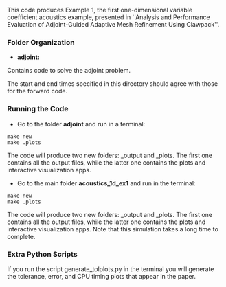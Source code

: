 This code produces Example 1, the first one-dimensional variable coefficient acoustics example, presented in ''Analysis and Performance Evaluation of Adjoint-Guided Adaptive Mesh Refinement Using Clawpack''.

### Folder Organization
* **adjoint:**

Contains code to solve the adjoint problem.

The start and end times specified in this directory should agree with those for the forward code.

### Running the Code

* Go to the folder **adjoint** and run in a terminal:

```
make new
make .plots
```

The code will produce two new folders: _output and _plots. 
The first one contains all the output files, while the latter one contains the plots and interactive 
visualization apps.

* Go to the main folder **acoustics_1d_ex1** and run in the terminal:

```
make new
make .plots
```

The code will produce two new folders: _output and _plots. 
The first one contains all the output files, while the latter one contains the plots and interactive 
visualization apps. Note that this simulation takes a long time to complete.

### Extra Python Scripts

If you run the script generate_tolplots.py in the terminal you will generate 
the tolerance, error, and CPU timing plots that appear in the paper. 


